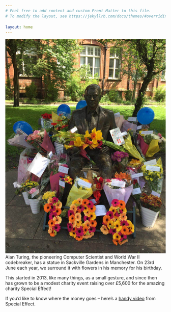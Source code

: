 ```yaml
---
# Feel free to add content and custom Front Matter to this file.
# To modify the layout, see https://jekyllrb.com/docs/themes/#overriding-theme-defaults

layout: home
---
```



![2016 image](assets/images/2016.jpg)
Alan Turing, the pioneering Computer Scientist and World War II codebreaker, has a statue in Sackville Gardens in Manchester. On 23rd June each year, we surround it with flowers in his memory for his birthday.

This started in 2013, like many things, as a small gesture, and since then has grown to be a modest charity event raising over £5,600 for the amazing charity Special Effect!

If you’d like to know where the money goes – here’s a [handy video](https://www.youtube.com/watch?v=kpYNG7MivHs&feature=emb_title) from Special Effect.
